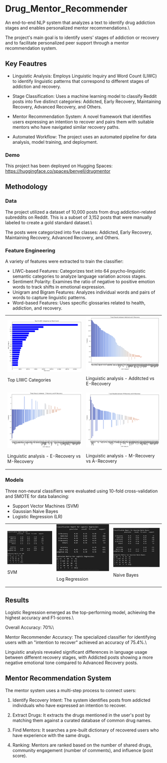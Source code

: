 # Drug_Mentor_Recommender
An end-to-end NLP system that analyzes a text to identify drug addiction stages and enables personalized mentor recommendations.\

The project's main goal is to identify users' stages of addiction or recovery and to facilitate personalized peer support through a mentor recommendation system.

## Key Feautres

* Linguistic Analysis: Employs Linguistic Inquiry and Word Count (LIWC) to identify linguistic patterns that correspond to different stages of addiction and recovery.

* Stage Classification: Uses a machine learning model to classify Reddit posts into five distinct categories: Addicted, Early Recovery, Maintaining Recovery, Advanced Recovery, and Others.

* Mentor Recommendation System: A novel framework that identifies users expressing an intention to recover and pairs them with suitable mentors who have navigated similar recovery paths.

* Automated Workflow: The project uses an automated pipeline for data analysis, model training, and deployment.

### Demo

This project has been deployed on Hugging Spaces: https://huggingface.co/spaces/benyell/drugmentor 

## Methodology

### Data

The project utilized a dataset of 10,000 posts from drug addiction-related subreddits on Reddit. This is a subset of 3,152 posts that were manually labeled to create a gold standard dataset.\ 

The posts were categorized into five classes: Addicted, Early Recovery, Maintaining Recovery, Advanced Recovery, and Others.

### Feature Engineering

A variety of features were extracted to train the classifier:

* LIWC-based Features: Categorizes text into 64 psycho-linguistic semantic categories to analyze language variation across stages.
* Sentiment Polarity: Examines the ratio of negative to positive emotion words to track shifts in emotional expression.
* Unigram and Bigram Features: Analyzes individual words and pairs of words to capture linguistic patterns.
* Word-based Features: Uses specific glossaries related to health, addiction, and recovery.

<table>
  <tr>
    <td>
      <img src="data/images/top_liwc.png" alt="Top LIWC" width="300" />
      <p>Top LIWC Categories</p>
    </td>
    <td>
      <img src="data/images/add_reco.png" alt="Add E-Reco" width="300" />
      <p>Linguistic analysis - Additcted vs E-Recovery</p>
    </td>
  </tr>
  <tr>
    <td>
      <img src="data/images/erec_mrec.png" alt="EM-Reco" width="300" />
      <p>Linguistic analysis - E-Recovery vs M-Recovery</p>
    </td>
    <td>
      <img src="data/images/mrec_arec.png" alt="MA-Reco" width="300" />
      <p>Linguistic analysis - M-Recovery vs A-Recovery</p>
    </td>
  </tr>
</table>

### Models

Three non-neural classifiers were evaluated using 10-fold cross-validation and SMOTE for data balancing:

* Support Vector Machines (SVM)
* Gaussian Naive Bayes
* Logistic Regression (LR)

<table>
  <tr>
    <td>
      <img src="data/images/svm_cl.jpg" alt="SVM" width="300" />
      <p>SVM</p>
    </td>
    <td>
      <img src="data/images/log_reg.jpg" alt="Logistic" width="300" />
      <p>Log Regression</p>
    </td>
    <td>
      <img src="data/images/naive_bayes.jpg" alt="Naive" width="300" />
      <p>Naive Bayes</p>
    </td>
  </tr>
</table>

## Results

Logistic Regression emerged as the top-performing model, achieving the highest accuracy and F1-scores.\

Overall Accuracy: 70%\ 

Mentor Recommender Accuracy: The specialized classifier for identifying users with an "intention to recover" achieved an accuracy of 75.4%.\

Linguistic analysis revealed significant differences in language usage between different recovery stages, with Addicted posts showing a more negative emotional tone compared to Advanced Recovery posts.

## Mentor Recommendation System

The mentor system uses a multi-step process to connect users:

1. Identify Recovery Intent: The system identifies posts from addicted individuals who have expressed an intention to recover.

2. Extract Drugs: It extracts the drugs mentioned in the user's post by matching them against a curated database of common drug names.

3. Find Mentors: It searches a pre-built dictionary of recovered users who have experience with the same drugs.

4. Ranking: Mentors are ranked based on the number of shared drugs, community engagement (number of comments), and influence (post score).

